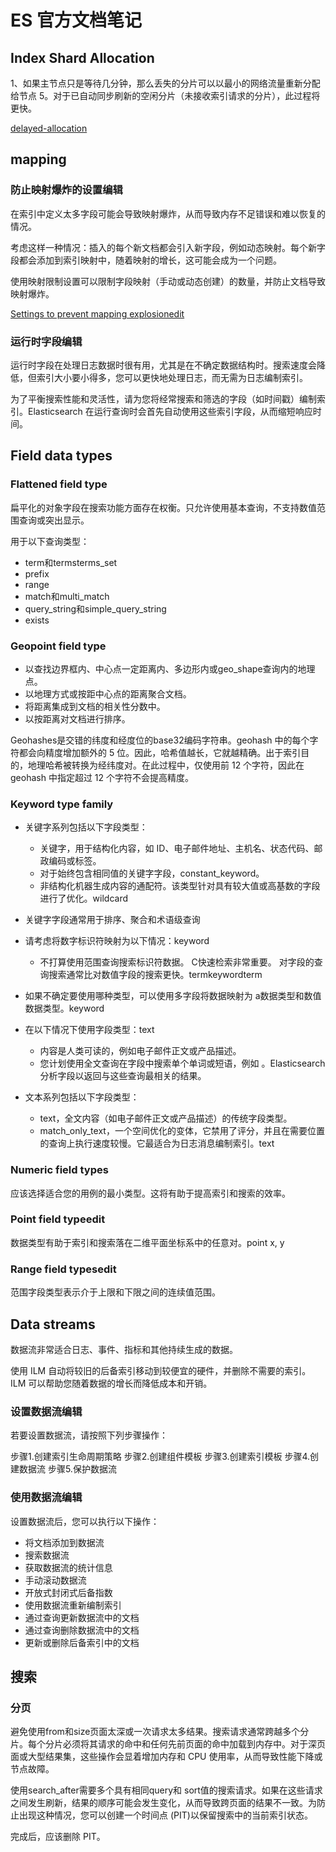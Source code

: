 # ES 官方文档笔记

## Index Shard Allocation 

1、如果主节点只是等待几分钟，那么丢失的分片可以以最小的网络流量重新分配给节点 5。对于已自动同步刷新的空闲分片（未接收索引请求的分片），此过程将更快。

[delayed-allocation](https://www.elastic.co/guide/en/elasticsearch/reference/7.16/delayed-allocation.html)

## mapping

### 防止映射爆炸的设置编辑

在索引中定义太多字段可能会导致映射爆炸，从而导致内存不足错误和难以恢复的情况。

考虑这样一种情况：插入的每个新文档都会引入新字段，例如动态映射。每个新字段都会添加到索引映射中，随着映射的增长，这可能会成为一个问题。

使用映射限制设置可以限制字段映射（手动或动态创建）的数量，并防止文档导致映射爆炸。

[Settings to prevent mapping explosionedit](https://www.elastic.co/guide/en/elasticsearch/reference/7.16/mapping.html#mapping-limit-settings)

### 运行时字段编辑

运行时字段在处理日志数据时很有用，尤其是在不确定数据结构时。搜索速度会降低，但索引大小要小得多，您可以更快地处理日志，而无需为日志编制索引。

为了平衡搜索性能和灵活性，请为您将经常搜索和筛选的字段（如时间戳）编制索引。Elasticsearch 在运行查询时会首先自动使用这些索引字段，从而缩短响应时间。

## Field data types

### Flattened field type

扁平化的对象字段在搜索功能方面存在权衡。只允许使用基本查询，不支持数值范围查询或突出显示。

用于以下查询类型：

* term和termsterms_set
* prefix
* range
* match和multi_match
* query_string和simple_query_string
* exists

### Geopoint field type

* 以查找边界框内、中心点一定距离内、多边形内或geo_shape查询内的地理点。
* 以地理方式或按距中心点的距离聚合文档。
* 将距离集成到文档的相关性分数中。
* 以按距离对文档进行排序。

Geohashes是交错的纬度和经度位的base32编码字符串。geohash 中的每个字符都会向精度增加额外的 5 位。因此，哈希值越长，它就越精确。出于索引目的，地理哈希被转换为经纬度对。在此过程中，仅使用前 12 个字符，因此在 geohash 中指定超过 12 个字符不会提高精度。

### Keyword type family

* 关键字系列包括以下字段类型：
  * 关键字，用于结构化内容，如 ID、电子邮件地址、主机名、状态代码、邮政编码或标签。
  * 对于始终包含相同值的关键字字段，constant_keyword。
  * 非结构化机器生成内容的通配符。该类型针对具有较大值或高基数的字段进行了优化。wildcard
* 关键字字段通常用于排序、聚合和术语级查询

* 请考虑将数字标识符映射为以下情况：keyword
  * 不打算使用范围查询搜索标识符数据。
C快速检索非常重要。 对字段的查询搜索通常比对数值字段的搜索更快。termkeywordterm
* 如果不确定要使用哪种类型，可以使用多字段将数据映射为 a数据类型和数值数据类型。keyword

* 在以下情况下使用字段类型：text
  * 内容是人类可读的，例如电子邮件正文或产品描述。
  * 您计划使用全文查询在字段中搜索单个单词或短语，例如 。Elasticsearch分析字段以返回与这些查询最相关的结果。

* 文本系列包括以下字段类型：
  * text，全文内容（如电子邮件正文或产品描述）的传统字段类型。
  * match_only_text，一个空间优化的变体，它禁用了评分，并且在需要位置的查询上执行速度较慢。它最适合为日志消息编制索引。text

### Numeric field types

应该选择适合您的用例的最小类型。这将有助于提高索引和搜索的效率。

### Point field typeedit

数据类型有助于索引和搜索落在二维平面坐标系中的任意对。point x, y

### Range field typesedit

范围字段类型表示介于上限和下限之间的连续值范围。

## Data streams

数据流非常适合日志、事件、指标和其他持续生成的数据。

使用 ILM 自动将较旧的后备索引移动到较便宜的硬件，并删除不需要的索引。ILM 可以帮助您随着数据的增长而降低成本和开销。


### 设置数据流编辑

若要设置数据流，请按照下列步骤操作：

步骤1.创建索引生命周期策略
步骤2.创建组件模板
步骤3.创建索引模板
步骤4.创建数据流
步骤5.保护数据流

### 使用数据流编辑

设置数据流后，您可以执行以下操作：

* 将文档添加到数据流
* 搜索数据流
* 获取数据流的统计信息
* 手动滚动数据流
* 开放式封闭式后备指数
* 使用数据流重新编制索引
* 通过查询更新数据流中的文档
* 通过查询删除数据流中的文档
* 更新或删除后备索引中的文档

## 搜索

### 分页

避免使用from和size页面太深或一次请求太多结果。搜索请求通常跨越多个分片。每个分片必须将其请求的命中和任何先前页面的命中加载到内存中。对于深页面或大型结果集，这些操作会显着增加内存和 CPU 使用率，从而导致性能下降或节点故障。


使用search_after需要多个具有相同query和 sort值的搜索请求。如果在这些请求之间发生刷新，结果的顺序可能会发生变化，从而导致跨页面的结果不一致。为防止出现这种情况，您可以创建一个时间点 (PIT)以保留搜索中的当前索引状态。

完成后，应该删除 PIT。

